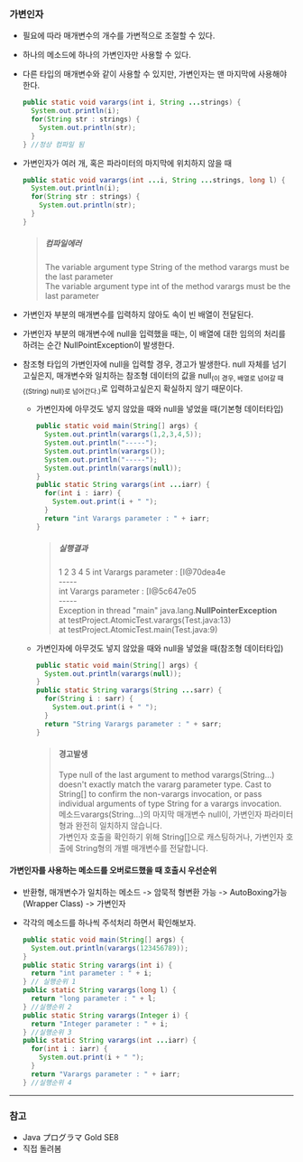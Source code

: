 ### 가변인자
- 필요에 따라 매개변수의 개수를 가변적으로 조절할 수 있다.
- 하나의 메소드에 하나의 가변인자만 사용할 수 있다.
- 다른 타입의 매개변수와 같이 사용할 수 있지만, 가변인자는 맨 마지막에 사용해야한다.
    ```java
    public static void varargs(int i, String ...strings) {
      System.out.println(i);
      for(String str : strings) {
        System.out.println(str);
      }
    } //정상 컴파일 됨
    ```

- 가변인자가 여러 개, 혹은 파라미터의 마지막에 위치하지 않을 때
    ```java
    public static void varargs(int ...i, String ...strings, long l) {
      System.out.println(i);
      for(String str : strings) {
        System.out.println(str);
      }
    }
    ```
    > ##### **컴파일에러**
    > The variable argument type String of the method varargs must be the last parameter
	> <br>The variable argument type int of the method varargs must be the last parameter


- 가변인자 부분의 매개변수를 입력하지 않아도 속이 빈 배열이 전달된다. 
- 가변인자 부분의 매개변수에 null을 입력했을 때는, 이 배열에 대한 임의의 처리를 하려는 순간 NullPointException이 발생한다.
- 참조형 타입의 가변인자에 null을 입력할 경우, 경고가 발생한다.  null 자체를 넘기고싶은지, 매개변수와 일치하는 참조형 데이터의 값을 null<sub>(이 경우, 배열로 넘어갈 때 {(String) null}로 넘어간다.)</sub>로 입력하고싶은지 확실하지 않기 때문이다.
    - 가변인자에 아무것도 넣지 않았을 때와 null을 넣었을 때(기본형 데이터타입)
        ```java
        public static void main(String[] args) {
          System.out.println(varargs(1,2,3,4,5));
          System.out.println("-----");
          System.out.println(varargs());
          System.out.println("-----");
          System.out.println(varargs(null));
        }
        public static String varargs(int ...iarr) {
          for(int i : iarr) {
            System.out.print(i + " ");
          }
          return "int Varargs parameter : " + iarr;
        }
        ```
        > ##### **실행결과**
        > 1 2 3 4 5 int Varargs parameter : [I@70dea4e 
        > <br>\----- 
        > <br>int Varargs parameter : [I@5c647e05
        > <br>\-----
        > <br>Exception in thread "main" java.lang.**NullPointerException**
        > <br>at testProject.AtomicTest.varargs(Test.java:13)
        > <br>at testProject.AtomicTest.main(Test.java:9) 

    - 가변인자에 아무것도 넣지 않았을 때와 null을 넣었을 때(참조형 데이터타입)
        ```java
        public static void main(String[] args) {
          System.out.println(varargs(null));
        }
        public static String varargs(String ...sarr) {
          for(String i : sarr) {
            System.out.print(i + " ");
          }
          return "String Varargs parameter : " + sarr;
        }
        ```
        > #### **경고발생**
        > Type null of the last argument to method varargs(String...) doesn't exactly match the vararg parameter type. Cast to String[] to confirm the non-varargs invocation, or pass individual arguments of type String for a varargs invocation.
        > <br>메소드varargs(String...)의 마지막 매개변수 null이, 가변인자 파라미터형과 완전히 일치하지 않습니다. 
        > <br>가변인자 호출을 확인하기 위해 String[]으로 캐스팅하거나, 가변인자 호출에 String형의 개별 매개변수를 전달합니다. 


#### **가변인자를 사용하는 메소드를 오버로드했을 때 호출시 우선순위**

 - 반환형, 매개변수가 일치하는 메소드 -> 암묵적 형변환 가능 -> AutoBoxing가능(Wrapper Class) -> 가변인자

- 각각의 메소드를 하나씩 주석처리 하면서 확인해보자.
    ```java
    public static void main(String[] args) {
      System.out.println(varargs(123456789));
    }
    public static String varargs(int i) {
      return "int parameter : " + i;
    } // 실행순위 1
    public static String varargs(long l) {
      return "long parameter : " + l;
    } //실행순위 2
    public static String varargs(Integer i) {
      return "Integer parameter : " + i;
    } //실행순위 3
    public static String varargs(int ...iarr) {
      for(int i : iarr) {
        System.out.print(i + " ");
      }
      return "Varargs parameter : " + iarr;
    } //실행순위 4
    ```

    
-----
### 참고
 - Java プログラマ Gold SE8
 - 직접 돌려봄
